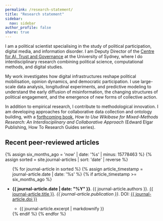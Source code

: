 ```yaml
---
permalink: /research-statement/
title: "Research statement"
sidebar:
  nav: sidebar
author_profile: false
share: true
---
```


I am a political scientist specialising in the study of political participation, digital media, and information disorder. I am Deputy Director of the [Centre for AI, Trust and Governance](https://www.sydney.edu.au/arts/our-research/centres-institutes-and-groups/centre-for-ai-trust-and-governance.html) at the University of Sydney, where I do interdisciplinary research combining political science, computational methods, and digital studies.

My work investigates how digital infrastructures reshape political mobilisation, opinion dynamics, and democratic participation. I use large-scale data analysis, longitudinal experiments, and predictive modeling to understand the early diffusion of misinformation, the changing structures of political engagement, and the emergence of new forms of collective action. 

In addition to empirical research, I contribute to methodological innovation. I am developing approaches for collaborative data collection and ontology building, with a [forthcoming book](https://francescobailo.net/EUWDFHWX/), *How to Use Wikibase for Mixed-Methods Research: An Interdisciplinary and Collaborative Approach* (Edward Elgar Publishing, How To Research Guides series).

## Recent peer-reviewed articles

{% assign six_months_ago = 'now' | date: '%s' | minus: 15778463 %}
{% assign sorted = site.journal-articles | sort: 'date' | reverse %}

<ul>
{% for journal-article in sorted %}
  {% assign article_timestamp = journal-article.date | date: '%s' %}
  {% if article_timestamp >= six_months_ago %}
    <li>
      <p><b>{{ journal-article.date | date: "%Y" }}</b>. {{ journal-article.authors }}. 
      <a href="{{ journal-article.url }}">{{ journal-article.title }}</a>. 
      <i>{{ journal-article.publication }}</i>. 
      DOI: <a href="{{ journal-article.publication-url }}">{{ journal-article.doi }}</a></p>
    </li>
    <ul>
      <li>{{ journal-article.excerpt | markdownify }}</li>
    </ul>
  {% endif %}
{% endfor %}
</ul>



